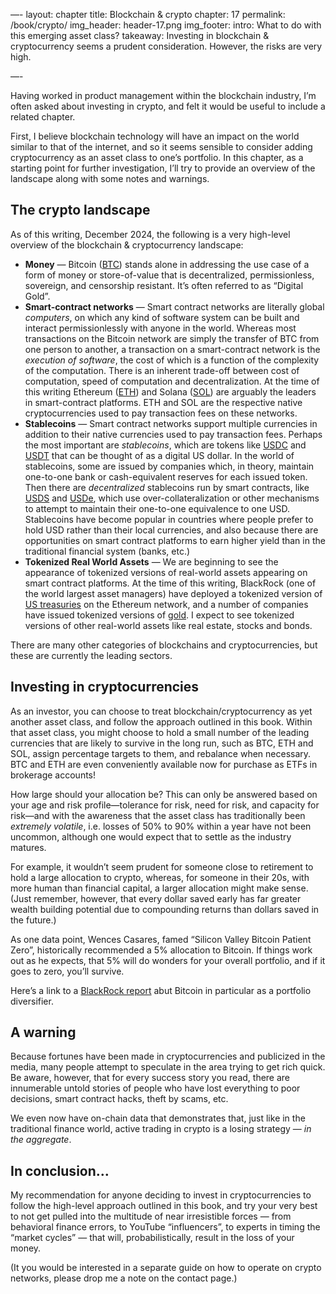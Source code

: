 —-
layout: chapter
title: Blockchain & crypto
chapter: 17
permalink: /book/crypto/
img_header: header-17.png
img_footer:
intro: What to do with this emerging asset class?
takeaway: Investing in blockchain & cryptocurrency seems a prudent consideration. However, the risks are very high.

—-

Having worked in product management within the blockchain industry, I’m often asked about investing in crypto, and felt it would be useful to include a related chapter.

First, I believe blockchain technology will have an impact on the world similar to that of the internet, and so it seems sensible to consider adding cryptocurrency as an asset class to one’s portfolio. In this chapter, as a starting point for further investigation, I’ll try to provide an overview of the landscape along with some notes and warnings.

## The crypto landscape

As of this writing, December 2024, the following is a very high-level overview of the blockchain & cryptocurrency landscape:

- **Money** — Bitcoin ([BTC](https://www.coingecko.com/en/coins/bitcoin)) stands alone in addressing the use case of a form of money or store-of-value that is decentralized, permissionless, sovereign, and censorship resistant. It’s often referred to as “Digital Gold”.
- **Smart-contract networks** — Smart contract networks are literally global *computers*, on which any kind of software system can be built and interact permissionlessly with anyone in the world. Whereas most transactions on the Bitcoin network are simply the transfer of BTC from one person to another, a transaction on a smart-contract network is the *execution of software*, the cost of which is a function of the complexity of the computation. There is an inherent trade-off between cost of computation, speed of computation and decentralization. At the time of this writing Ethereum ([ETH](https://www.coingecko.com/en/coins/ethereum)) and Solana ([SOL](https://www.coingecko.com/en/coins/solana)) are arguably the leaders in smart-contract platforms. ETH and SOL are the respective native cryptocurrencies used to pay transaction fees on these networks.
- **Stablecoins** — Smart contract networks support multiple currencies in addition to their native currencies used to pay transaction fees. Perhaps the most important are *stablecoins*, which are tokens like [USDC](https://www.coingecko.com/en/coins/usdc) and [USDT](https://www.coingecko.com/en/coins/tether) that can be thought of as a digital US dollar. In the world of stablecoins, some are issued by companies which, in theory, maintain one-to-one bank or cash-equivalent reserves for each issued token. Then there are *decentralized* stablecoins run by smart contracts, like [USDS](https://www.coingecko.com/en/coins/usds) and [USDe](https://www.coingecko.com/en/coins/ethena-usde), which use over-collateralization or other mechanisms to attempt to maintain their one-to-one equivalence to one USD. Stablecoins have become popular in countries where people prefer to hold USD rather than their local currencies, and also because there are opportunities on smart contract platforms to earn higher yield than in the traditional financial system (banks, etc.)
- **Tokenized Real World Assets** — We are beginning to see the appearance of tokenized versions of real-world assets appearing on smart contract platforms. At the time of this writing, BlackRock (one of the world largest asset managers) have deployed a tokenized version of [US treasuries](https://www.coingecko.com/en/coins/ousg) on the Ethereum network, and a number of companies have issued tokenized versions of [gold](https://www.coingecko.com/en/coins/pax-gold). I expect to see tokenized versions of other real-world assets like real estate, stocks and bonds.

There are many other categories of blockchains and cryptocurrencies, but these are currently the leading sectors.

## Investing in cryptocurrencies

As an investor, you can choose to treat blockchain/cryptocurrency as yet another asset class, and follow the approach outlined in this book. Within that asset class, you might choose to hold a small number of the leading currencies that are likely to survive in the long run, such as BTC, ETH and SOL, assign percentage targets to them, and rebalance when necessary. BTC and ETH are even conveniently available now for purchase as ETFs in brokerage accounts!

How large should your allocation be? This can only be answered based on your age and risk profile—tolerance for risk, need for risk, and capacity for risk—and with the awareness that the asset class has traditionally been *extremely volatile*, i.e. losses of 50% to 90% within a year have not been uncommon, although one would expect that to settle as the industry matures. 

For example, it wouldn’t seem prudent for someone close to retirement to hold a large allocation to crypto, whereas, for someone in their 20s, with more human than financial capital, a larger allocation might make sense. (Just remember, however, that every dollar saved early has far greater wealth building potential due to compounding returns than dollars saved in the future.)

As one data point, Wences Casares, famed “Silicon Valley Bitcoin Patient Zero”, historically recommended a 5% allocation to Bitcoin. If things work out as he expects, that 5% will do wonders for your overall portfolio, and if it goes to zero, you’ll survive. 

Here’s a link to a [BlackRock report](https://www.blackrock.com/us/financial-professionals/literature/whitepaper/bitcoin-a-unique-diversifier.pdf) abut Bitcoin in particular as a portfolio diversifier.

## A warning

Because fortunes have been made in cryptocurrencies and publicized in the media, many people attempt to speculate in the area trying to get rich quick. Be aware, however, that for every success story you read, there are innumerable untold stories of people who have lost everything to poor decisions, smart contract hacks, theft by scams, etc. 

We even now have on-chain data that demonstrates that, just like in the traditional finance world, active trading in crypto is a losing strategy — *in the aggregate*. 

## In conclusion…

My recommendation for anyone deciding to invest in cryptocurrencies to follow the high-level approach outlined in this book, and try your very best to not get pulled into the multitude of near irresistible forces — from behavioral finance errors, to YouTube “influencers”, to experts in timing the “market cycles” — that will, probabilistically, result in the loss of your money.

(It you would be interested in a separate guide on how to operate on crypto networks, please drop me a note on the contact page.)